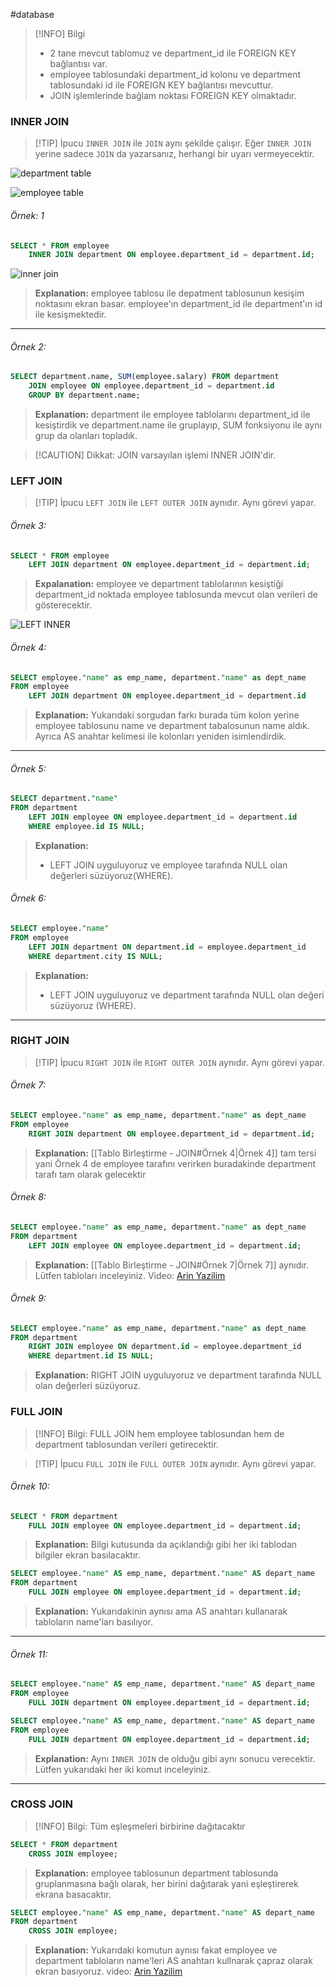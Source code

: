 #database 
> [!INFO] Bilgi
> - 2 tane mevcut tablomuz ve department_id ile FOREIGN KEY bağlantısı var.
> - employee tablosundaki department_id kolonu ve department tablosundaki id ile FOREIGN KEY bağlantısı mevcuttur.
> - JOIN işlemlerinde bağlam noktası FOREIGN KEY olmaktadır.

### INNER JOIN

>[!TIP] İpucu
>`INNER JOIN` ile `JOIN` aynı şekilde çalışır. Eğer `INNER JOIN` yerine sadece `JOIN` da yazarsanız, herhangi bir uyarı vermeyecektir.


![department table](Pictures/department_table.png "test")

![employee table](Pictures/employee_table.png)

###### Örnek: 1
```sql
SELECT * FROM employee
	INNER JOIN department ON employee.department_id = department.id;
```

![inner join](Pictures/inner_join.png)

> **Explanation:**
> employee tablosu ile depatment tablosunun kesişim noktasını ekran basar. employee'ın department_id ile department'ın id ile kesişmektedir.

---
###### Örnek 2:
```sql
SELECT department.name, SUM(employee.salary) FROM department
	JOIN employee ON employee.department_id = department.id
	GROUP BY department.name;
```

>**Explanation:**
>department ile employee tablolarını department_id ile kesiştirdik ve department.name ile gruplayıp, SUM fonksiyonu ile aynı grup da olanları topladık.

> [!CAUTION] Dikkat:
> JOIN varsayılan işlemi INNER JOIN'dir.

### LEFT JOIN
>[!TIP] İpucu
> `LEFT JOIN` ile `LEFT OUTER JOIN` aynıdır. Aynı görevi yapar.

###### Örnek 3:
```sql
SELECT * FROM employee
	LEFT JOIN department ON employee.department_id = department.id;
```
> **Expalanation:**
> employee ve department tablolarının kesiştiği department_id noktada employee tablosunda mevcut olan verileri de gösterecektir.

![LEFT INNER](Pictures/Left_Join.png)

###### Örnek 4: 
```sql
SELECT employee."name" as emp_name, department."name" as dept_name 
FROM employee
	LEFT JOIN department ON employee.department_id = department.id
```
> **Explanation:**
> Yukarıdaki sorgudan farkı burada tüm kolon yerine employee tablosunu name ve department tabalosunun name aldık. Ayrıca AS anahtar kelimesi ile kolonları yeniden isimlendirdik.

---
###### Örnek 5:
```sql
SELECT department."name"
FROM department
	LEFT JOIN employee ON employee.department_id = department.id
	WHERE employee.id IS NULL;
```
> **Explanation:**
> + LEFT JOIN uyguluyoruz ve employee tarafında NULL olan değerleri süzüyoruz(WHERE).

###### Örnek 6:
```sql
SELECT employee."name"
FROM employee
	LEFT JOIN department ON department.id = employee.department_id
	WHERE department.city IS NULL;
```
> **Explanation:**
> + LEFT JOIN uyguluyoruz ve department tarafında NULL olan değeri süzüyoruz (WHERE).

---
### RIGHT JOIN
>[!TIP] İpucu
> `RIGHT JOIN` ile `RIGHT OUTER JOIN` aynıdır. Aynı görevi yapar.
###### Örnek 7:
```sql
SELECT employee."name" as emp_name, department."name" as dept_name
FROM employee
	RIGHT JOIN department ON employee.department_id = department.id;
```
> **Explanation:**
> [[Tablo Birleştirme - JOIN#Örnek 4|Örnek 4]] tam tersi yani Örnek 4 de employee tarafını verirken buradakinde department tarafı tam olarak gelecektir

###### Örnek 8:
```sql
SELECT employee."name" as emp_name, department."name" as dept_name
FROM department
	LEFT JOIN employee ON employee.department_id = department.id;
```
> **Explanation:**
> [[Tablo Birleştirme - JOIN#Örnek 7|Örnek 7]] aynıdır. Lütfen tabloları inceleyiniz.
>  Video: [Arin Yazilim](https://www.youtube.com/watch?v=1jtaPtkSZlM)

###### Örnek 9:
```sql
SELECT employee."name" as emp_name, department."name" as dept_name
FROM department
	RIGHT JOIN employee ON department.id = employee.department_id
	WHERE department.id IS NULL;
```
> **Explanation:**
> RIGHT JOIN uyguluyoruz ve department tarafında NULL olan değerleri süzüyoruz.

### FULL JOIN
>[!INFO] Bilgi:
>FULL JOIN hem employee tablosundan hem de department tablosundan verileri getirecektir.

>[!TIP] İpucu
> `FULL JOIN` ile `FULL OUTER JOIN` aynıdır. Aynı görevi yapar.

###### Örnek 10:
```sql
SELECT * FROM department
	FULL JOIN employee ON employee.department_id = department.id;
```
> **Explanation:**
> Bilgi kutusunda da açıklandığı gibi her iki tablodan bilgiler ekran basılacaktır.

```sql
SELECT employee."name" AS emp_name, department."name" AS depart_name
FROM department
	FULL JOIN employee ON employee.department_id = department.id;

```
> **Explanation:**
> Yukarıdakinin aynısı ama AS anahtarı kullanarak tabloların name'ları basılıyor.

---
###### Örnek 11:
```sql
SELECT employee."name" AS emp_name, department."name" AS depart_name
FROM employee
	FULL JOIN department ON employee.department_id = department.id;
```

```sql
SELECT employee."name" AS emp_name, department."name" AS depart_name
FROM employee
	FULL JOIN department ON employee.department_id = department.id;
```
> **Explanation:**
> Aynı `INNER JOIN` de olduğu gibi aynı sonucu verecektir. Lütfen yukarıdaki her iki komut inceleyiniz.

---

### CROSS JOIN
>[!INFO] Bilgi:
> Tüm eşleşmeleri birbirine dağıtacaktır

```sql
SELECT * FROM department
	CROSS JOIN employee;
```
> **Explanation:**
> employee tablosunun department tablosunda gruplanmasına bağlı olarak, her birini dağıtarak yani eşleştirerek ekrana basacaktır.

```sql
SELECT employee."name" AS emp_name, department."name" AS depart_name
FROM department
	CROSS JOIN employee;
```
> **Explanation:**
> Yukarıdaki komutun aynısı fakat employee ve department tabloların name'leri AS anahtarı kullnarak çapraz olarak ekran basıyoruz.
> video: [Arin Yazilim](https://www.youtube.com/watch?v=1jtaPtkSZlM)

